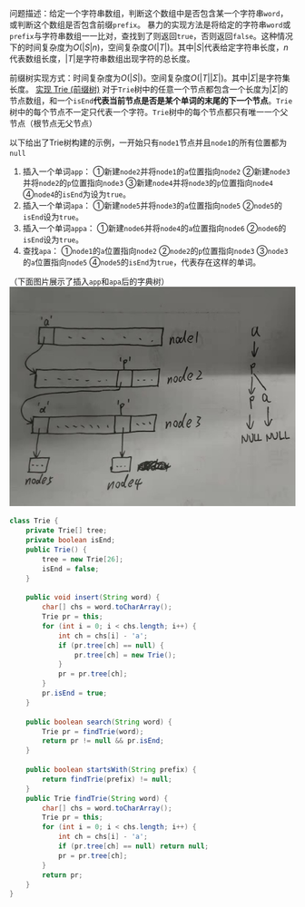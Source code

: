 问题描述：给定一个字符串数组，判断这个数组中是否包含某一个字符串`word`，或判断这个数组是否包含前缀`prefix`。
暴力的实现方法是将给定的字符串`word`或`prefix`与字符串数组一一比对，查找到了则返回`true`，否则返回`false`。这种情况下的时间复杂度为$O(\lvert S \rvert n)$，空间复杂度$O(\lvert T \rvert)$。其中$\lvert S \rvert$代表给定字符串长度，$n$代表数组长度，$\lvert T \rvert$是字符串数组出现字符的总长度。

前缀树实现方式：时间复杂度为$O(\lvert S \rvert)$。空间复杂度$O(\lvert T \rvert \lvert \Sigma \rvert)$。其中$\lvert \Sigma \rvert$是字符集长度。
[实现 Trie (前缀树)](https://leetcode-cn.com/problems/implement-trie-prefix-tree/)
对于`Trie`树中的任意一个节点都包含一个长度为$\lvert \Sigma \rvert$的节点数组，和一个`isEnd`**代表当前节点是否是某个单词的末尾的下一个节点**。`Trie`树中的每个节点不一定只代表一个字符。`Trie`树中的每个节点都只有唯一一个父节点（根节点无父节点）

以下给出了Trie树构建的示例，一开始只有`node1`节点并且`node1`的所有位置都为`null`
1. 插入一个单词`app`：
①新建`node2`并将`node1`的`a`位置指向`node2`
②新建`node3`并将`node2`的`p`位置指向`node3`
③新建`node4`并将`node3`的`p`位置指向`node4`
④`node4`的`isEnd`为设为`true`。
2. 插入一个单词`apa`：
①新建`node5`并将`node3`的`a`位置指向`node5`
②`node5`的`isEnd`设为`true`。
3. 插入一个单词`appa`：
①新建`node6`并将`node4`的`a`位置指向`node6`
②`node6`的`isEnd`设为`true`。
4. 查找`apa`：
①`node1`的`a`位置指向`node2`
②`node2`的`p`位置指向`node3`
③`node3`的`a`位置指向`node5`
④`node5`的`isEnd`为`true`，代表存在这样的单词。

（下面图片展示了插入`app`和`apa`后的字典树）
![字典树-示例](imgs/字典树-示例.jpg)
```java
class Trie {
    private Trie[] tree;
    private boolean isEnd;
    public Trie() {
        tree = new Trie[26];
        isEnd = false;
    }

    public void insert(String word) {
        char[] chs = word.toCharArray();
        Trie pr = this;
        for (int i = 0; i < chs.length; i++) {
            int ch = chs[i] - 'a';
            if (pr.tree[ch] == null) {
                pr.tree[ch] = new Trie();
            }
            pr = pr.tree[ch];
        }
        pr.isEnd = true;
    }

    public boolean search(String word) {
        Trie pr = findTrie(word);
        return pr != null && pr.isEnd;
    }

    public boolean startsWith(String prefix) {
        return findTrie(prefix) != null;
    }
    public Trie findTrie(String word) {
        char[] chs = word.toCharArray();
        Trie pr = this;
        for (int i = 0; i < chs.length; i++) {
            int ch = chs[i] - 'a';
            if (pr.tree[ch] == null) return null;
            pr = pr.tree[ch];
        }
        return pr;
    }
}
```